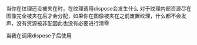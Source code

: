 当你在纹理还没被夹在时，在纹理调用dispose会发生什么
对于纹理内部资源尽在图像完全被夹在后才会分配，如果你在图像被夹在之前废置纹理，什么都不会发声，没有资源被非配因此也没有必要进行清零

当我在调用dispose子后使用
